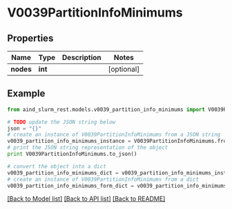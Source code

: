 # V0039PartitionInfoMinimums


## Properties

Name | Type | Description | Notes
------------ | ------------- | ------------- | -------------
**nodes** | **int** |  | [optional] 

## Example

```python
from aind_slurm_rest.models.v0039_partition_info_minimums import V0039PartitionInfoMinimums

# TODO update the JSON string below
json = "{}"
# create an instance of V0039PartitionInfoMinimums from a JSON string
v0039_partition_info_minimums_instance = V0039PartitionInfoMinimums.from_json(json)
# print the JSON string representation of the object
print V0039PartitionInfoMinimums.to_json()

# convert the object into a dict
v0039_partition_info_minimums_dict = v0039_partition_info_minimums_instance.to_dict()
# create an instance of V0039PartitionInfoMinimums from a dict
v0039_partition_info_minimums_form_dict = v0039_partition_info_minimums.from_dict(v0039_partition_info_minimums_dict)
```
[[Back to Model list]](../README.md#documentation-for-models) [[Back to API list]](../README.md#documentation-for-api-endpoints) [[Back to README]](../README.md)



